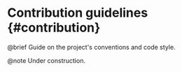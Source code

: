 # Contribution guidelines {#contribution}

@brief Guide on the project's conventions and code style.

@note Under construction.
